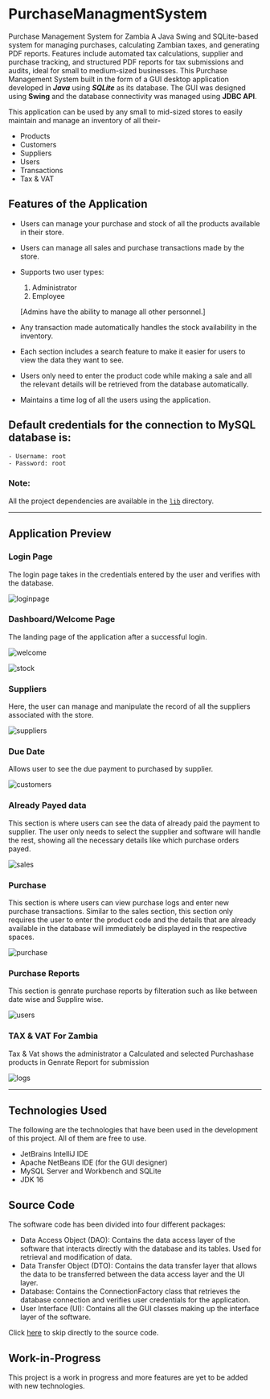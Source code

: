 # PurchaseManagmentSystem
Purchase Management System for Zambia A Java Swing and SQLite-based system for managing purchases, calculating Zambian taxes, and generating PDF reports. Features include automated tax calculations, supplier and purchase tracking, and structured PDF reports for tax submissions and audits, ideal for small to medium-sized businesses.
This Purchase Management System built in the form of a GUI desktop application developed in ***Java*** using ***SQLite*** as its database.
The GUI was designed using **Swing** and the database connectivity was managed using **JDBC API**.


This application can be used by any small to mid-sized stores to easily maintain and manage an inventory of all their-
- Products 
- Customers 
- Suppliers
- Users 
- Transactions
- Tax & VAT


## Features of the Application

- Users can manage your purchase and stock of all the products available in their store.
- Users can manage all sales and purchase transactions made by the store.
- Supports two user types:
  1. Administrator
  2. Employee
  
  [Admins have the ability to manage all other personnel.]
- Any transaction made automatically handles the stock availability in the inventory.
- Each section includes a search feature to make it easier for users to view the data they want to see.
- Users only need to enter the product code while making a sale and all the relevant details will be retrieved from the database automatically.
- Maintains a time log of all the users using the application.


## Default credentials for the connection to MySQL database is:
    - Username: root
    - Password: root
    

### Note:

All the project dependencies are available in the [`lib`](lib/) directory.

***


## Application Preview

### Login Page

The login page takes in the credentials entered by the user and verifies with the database.

![loginpage](screenshots/login.png)

### Dashboard/Welcome Page

The landing page of the application after a successful login.

![welcome](screenshots/welcome.png)


![stock](screenshots/stock.png)

### Suppliers

Here, the user can manage and manipulate the record of all the suppliers associated with the store.

![suppliers](screenshots/suppliers.png)

### Due Date

Allows user to see the due payment to purchased by supplier.

![customers](screenshots/due_payment.png)

### Already Payed data

This section is where users can see the data of already paid the payment to supplier.
The user only needs to select the supplier and software will handle the rest, showing all the necessary details like which purchase orders payed. 

![sales](screenshots/payed.png)

### Purchase

This section is where users can view purchase logs and enter new purchase transactions. Similar to the sales section, this section only requires the user to enter the product code and the details that are already available in the database will immediately be displayed in the respective spaces.

![purchase](screenshots/purchase.png)

### Purchase Reports

This section is genrate purchase reports by filteration such as like between date wise and Supplire wise.

![users](screenshots/purchaserpt.png)

### TAX & VAT For Zambia

Tax & Vat shows the administrator a Calculated and selected Purchashase products in Genrate Report for submission

![logs](screenshots/taxvat.png)

***

## Technologies Used

The following are the technologies that have been used in the development of this project. All of them are free to use.
  - JetBrains IntelliJ IDE
  - Apache NetBeans IDE (for the GUI designer)
  - MySQL Server and Workbench and SQLite
  - JDK 16


## Source Code

The software code has been divided into four different packages:
  - Data Access Object (DAO): Contains the data access layer of the software that interacts directly with the database and its tables. Used for retrieval and modification of data.
  - Data Transfer Object (DTO): Contains the data transfer layer that allows the data to be transferred between the data access layer and the UI layer.
  - Database: Contains the ConnectionFactory class that retrieves the database connection and verifies user credentials for the application.
  - User Interface (UI): Contains all the GUI classes making up the interface layer of the software.

Click [here](src/com/inventory/) to skip directly to the source code.

## Work-in-Progress

This project is a work in progress and more features are yet to be added with new technologies. 
